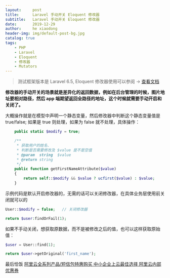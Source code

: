 ```yaml
---
layout:     post
title:      Laravel 手动开关 Eloquent 修改器
subtitle:   Laravel 手动开关 Eloquent 修改器
date:       2019-12-29
author:     he xiaodong
header-img: img/default-post-bg.jpg
catalog: true
tags:
    - PHP
    - Laravel
    - Eloquent
    - 修改器
    - Mutators
---
```


> 测试框架版本是 Laravel 6.5, Eloquent 修改器使用可以参阅 -> [查看文档](https://learnku.com/docs/laravel/6.x/eloquent-mutators/5179)

**修改器的手动开关的场景就是差异化的返回数据，例如在后台管理的时候，图片地址要相对路径，然后 app 端期望返回全路径的地址，这个时候就需要手动开启和关闭了。**

大概操作就是在模型中声明一个静态变量，然后修改器中判断这个静态变量值是 true/false; 如果是 true 则处理，如果为 false 就不处理，具体操作：
```php
    public static $modify = true;

    /**
     * 获取用户的姓名.
     * 判断是否需要修改及 $value 是不是空值
     * @param  string  $value
     * @return string
     */
    public function getFirstNameAttribute($value)
    {
        return self::$modify && $value ? ucfirst($value) : $value;
    }
```

示例代码是默认开启修改器的，无需的话可以关闭修改器，在具体业务层使用前关闭就可以的

```php
User::$modify = false;   // 关闭修改器

return $user:findOrFail(1);
```

如果不手动关闭，想获取原数据，而不是被修改之后的值，也可以这样获取原始值：

```php
$user = User::find(1);

return $user->getOriginal('first_name');
```


最后恰饭 [阿里云全系列产品/短信包特惠购买 中小企业上云最佳选择 阿里云内部优惠券](https://www.aliyun.com/minisite/goods?userCode=0amqgcs9)
